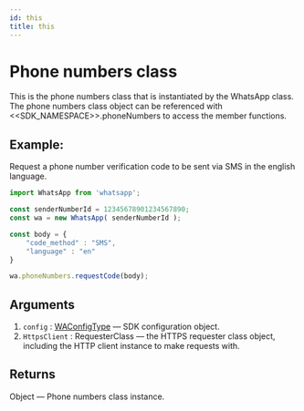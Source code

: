 ```yaml
---
id: this
title: this
---
```


# Phone numbers class
This is the phone numbers class that is instantiated by the WhatsApp class. The phone numbers class object can be referenced with <<SDK_NAMESPACE>>.phoneNumbers to access the member functions.

## Example:
Request a phone number verification code to be sent via SMS in the english language.
```js
import WhatsApp from 'whatsapp';

const senderNumberId = 12345678901234567890;
const wa = new WhatsApp( senderNumberId );

const body = {
    "code_method" : "SMS",
    "language" : "en"
}

wa.phoneNumbers.requestCode(body);
```

## Arguments
1. `config` : [WAConfigType](../types/WAConfigType) — SDK configuration object.
2. `HttpsClient` : RequesterClass — the HTTPS requester class object, including the HTTP client instance to make requests with.

## Returns
Object — Phone numbers class instance.
